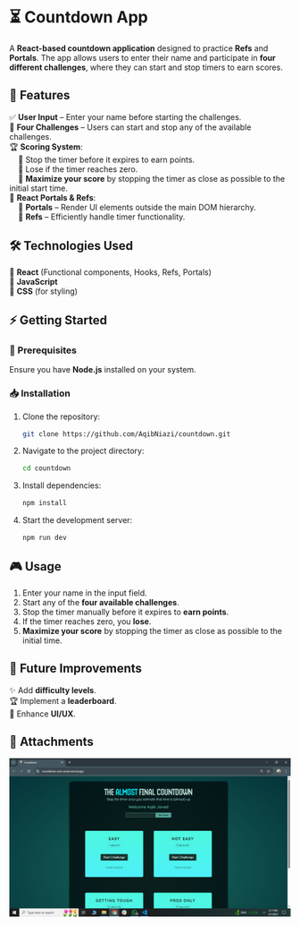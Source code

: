 # ⏳ Countdown App  

A **React-based countdown application** designed to practice **Refs** and **Portals**. The app allows users to enter their name and participate in **four different challenges**, where they can start and stop timers to earn scores.  

## 🚀 Features  
✅ **User Input** – Enter your name before starting the challenges.  
🎯 **Four Challenges** – Users can start and stop any of the available challenges.  
🏆 **Scoring System**:  
&nbsp;&nbsp;&nbsp;&nbsp;🔹 Stop the timer before it expires to earn points.  
&nbsp;&nbsp;&nbsp;&nbsp;🔹 Lose if the timer reaches zero.  
&nbsp;&nbsp;&nbsp;&nbsp;🔹 **Maximize your score** by stopping the timer as close as possible to the initial start time.  
🔌 **React Portals & Refs**:  
&nbsp;&nbsp;&nbsp;&nbsp;📌 **Portals** – Render UI elements outside the main DOM hierarchy.  
&nbsp;&nbsp;&nbsp;&nbsp;📌 **Refs** – Efficiently handle timer functionality.  

## 🛠️ Technologies Used  
🔹 **React** (Functional components, Hooks, Refs, Portals)  
🔹 **JavaScript**  
🔹 **CSS** (for styling)  

## ⚡ Getting Started  

### 📌 Prerequisites  
Ensure you have **Node.js** installed on your system.  

### 📥 Installation  
1. Clone the repository:  
   ```sh
   git clone https://github.com/AqibNiazi/countdown.git
   ```
2. Navigate to the project directory:  
   ```sh
   cd countdown
   ```
3. Install dependencies:  
   ```sh
   npm install
   ```
4. Start the development server:  
   ```sh
   npm run dev
   ```

## 🎮 Usage  
1. Enter your name in the input field.  
2. Start any of the **four available challenges**.  
3. Stop the timer manually before it expires to **earn points**.  
4. If the timer reaches zero, you **lose**.  
5. **Maximize your score** by stopping the timer as close as possible to the initial time.  

## 🔮 Future Improvements  
✨ Add **difficulty levels**.  
🏆 Implement a **leaderboard**.  
🎨 Enhance **UI/UX**.  

## 📎 Attachments  
![Project Dashboard](https://github.com/AqibNiazi/countdown/blob/main/public/countdown.png)

